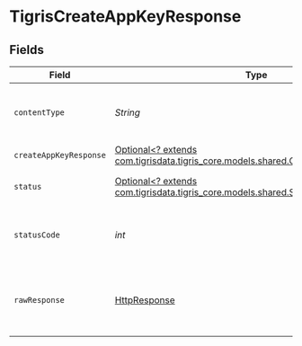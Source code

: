 # TigrisCreateAppKeyResponse


## Fields

| Field                                                                                                                            | Type                                                                                                                             | Required                                                                                                                         | Description                                                                                                                      |
| -------------------------------------------------------------------------------------------------------------------------------- | -------------------------------------------------------------------------------------------------------------------------------- | -------------------------------------------------------------------------------------------------------------------------------- | -------------------------------------------------------------------------------------------------------------------------------- |
| `contentType`                                                                                                                    | *String*                                                                                                                         | :heavy_check_mark:                                                                                                               | HTTP response content type for this operation                                                                                    |
| `createAppKeyResponse`                                                                                                           | [Optional<? extends com.tigrisdata.tigris_core.models.shared.CreateAppKeyResponse>](../../models/shared/CreateAppKeyResponse.md) | :heavy_minus_sign:                                                                                                               | OK                                                                                                                               |
| `status`                                                                                                                         | [Optional<? extends com.tigrisdata.tigris_core.models.shared.Status>](../../models/shared/Status.md)                             | :heavy_minus_sign:                                                                                                               | Default error response                                                                                                           |
| `statusCode`                                                                                                                     | *int*                                                                                                                            | :heavy_check_mark:                                                                                                               | HTTP response status code for this operation                                                                                     |
| `rawResponse`                                                                                                                    | [HttpResponse<InputStream>](https://docs.oracle.com/en/java/javase/11/docs/api/java.net.http/java/net/http/HttpResponse.html)    | :heavy_check_mark:                                                                                                               | Raw HTTP response; suitable for custom response parsing                                                                          |